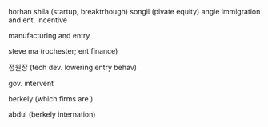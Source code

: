 horhan
shila (startup, breaktrhough)
songil (pivate equity)
angie
immigration and ent. incentive

manufacturing and entry

steve ma (rochester; ent finance)

정원장 (tech dev. lowering entry behav)

gov. intervent

berkely (which firms are )

abdul  (berkely internation)